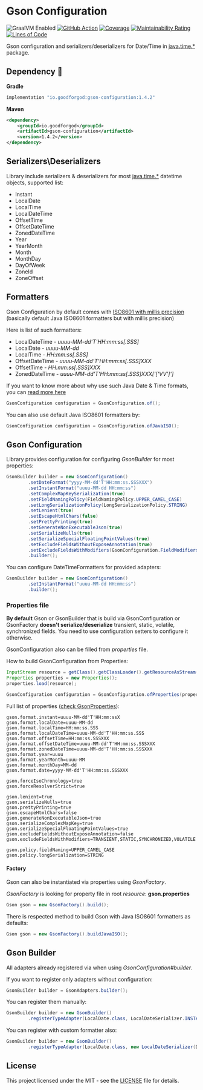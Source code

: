 # Gson Configuration

![GraalVM Enabled](https://img.shields.io/badge/GraalVM-Ready-orange?style=plastic)
[![GitHub Action](https://github.com/goodforgod/gson-configuration/workflows/Java%20CI/badge.svg)](https://github.com/GoodforGod/gson-configuration/actions?query=workflow%3A%22Java+CI%22)
[![Coverage](https://sonarcloud.io/api/project_badges/measure?project=GoodforGod_gson-configuration&metric=coverage)](https://sonarcloud.io/dashboard?id=GoodforGod_gson-configuration)
[![Maintainability Rating](https://sonarcloud.io/api/project_badges/measure?project=GoodforGod_gson-configuration&metric=sqale_rating)](https://sonarcloud.io/dashboard?id=GoodforGod_gson-configuration)
[![Lines of Code](https://sonarcloud.io/api/project_badges/measure?project=GoodforGod_gson-configuration&metric=ncloc)](https://sonarcloud.io/dashboard?id=GoodforGod_gson-configuration)

Gson configuration and serializers/deserializers for Date/Time in [java.time.*](https://docs.oracle.com/en/java/javase/11/docs/api/java.base/java/time/package-summary.html) package.

## Dependency :rocket:
**Gradle**
```groovy
implementation "io.goodforgod:gson-configuration:1.4.2"
```

**Maven**
```xml
<dependency>
    <groupId>io.goodforgod</groupId>
    <artifactId>gson-configuration</artifactId>
    <version>1.4.2</version>
</dependency>
```

## Serializers\Deserializers

Library include serializers & deserializers for most [java.time.*](https://docs.oracle.com/en/java/javase/11/docs/api/java.base/java/time/package-summary.html)
datetime objects, supported list:
- Instant
- LocalDate
- LocalTime
- LocalDateTime
- OffsetTime
- OffsetDateTime
- ZonedDateTime
- Year
- YearMonth  
- Month
- MonthDay
- DayOfWeek
- ZoneId
- ZoneOffset

## Formatters

Gson Configuration by default comes with [ISO8601 with millis precision](https://goodforgod.dev/posts/2/)
(basically default Java ISO8601 formatters but with millis precision)

Here is list of such formatters:
- LocalDateTime - *uuuu-MM-dd'T'HH:mm:ss[.SSS]*
- LocalDate - *uuuu-MM-dd*
- LocalTime - *HH:mm:ss[.SSS]*
- OffsetDateTime - *uuuu-MM-dd'T'HH:mm:ss[.SSS]XXX*
- OffsetTime - *HH:mm:ss[.SSS]XXX*
- ZonedDateTime - *uuuu-MM-dd'T'HH:mm:ss[.SSS]XXX['['VV']']*

If you want to know more about why use such Java Date & Time formats, you can [read more here](https://goodforgod.dev/posts/2/)

```java
GsonConfiguration configuration = GsonConfiguration.of();
```

You can also use default Java ISO8601 formatters by:
```java
GsonConfiguration configuration = GsonConfiguration.ofJavaISO();
```

## Gson Configuration

Library provides configuration for configuring *GsonBuilder* for most properties:

```java
GsonBuilder builder = new GsonConfiguration()
        .setDateFormat("yyyy-MM-dd'T'HH:mm:ss.SSSXXX")
        .setInstantFormat("uuuu-MM-dd HH:mm:ss")
        .setComplexMapKeySerialization(true)
        .setFieldNamingPolicy(FieldNamingPolicy.UPPER_CAMEL_CASE)
        .setLongSerializationPolicy(LongSerializationPolicy.STRING)
        .setLenient(true)
        .setEscapeHtmlChars(false)
        .setPrettyPrinting(true)
        .setGenerateNonExecutableJson(true)
        .setSerializeNulls(true)
        .setSerializeSpecialFloatingPointValues(true)
        .setExcludeFieldsWithoutExposeAnnotation(true)
        .setExcludeFieldsWithModifiers(GsonConfiguration.FieldModifiers.TRANSIENT)
        .builder();
```

You can configure DateTimeFormatters for provided adapters:
```java
GsonBuilder builder = new GsonConfiguration()
        .setInstantFormat("uuuu-MM-dd HH:mm:ss")
        .builder();
```

### Properties file

**By default** Gson or GsonBuilder that is build via GsonConfiguration or GsonFactory **doesn't serialize/deserialize** transient, static, volatile, synchronized fields.
You need to use configuration setters to configure it otherwise.

GsonConfiguration also can be filled from *properties* file.

How to build GsonConfiguration from Properties:
```java
InputStream resource = getClass().getClassLoader().getResourceAsStream("gson.properties");
Properties properties = new Properties();
properties.load(resource);

GsonConfiguration configuration = GsonConfiguration.ofProperties(properties);
```

Full list of properties ([check GsonProperties](https://github.com/GoodforGod/gson-configuration/blob/master/src/main/java/io/gson/adapters/config/GsonProperties.java)):
```properties
gson.format.instant=uuuu-MM-dd'T'HH:mm:ssX
gson.format.localDate=uuuu-MM-dd
gson.format.localTime=HH:mm:ss.SSS
gson.format.localDateTime=uuuu-MM-dd'T'HH:mm:ss.SSS
gson.format.offsetTime=HH:mm:ss.SSSXXX
gson.format.offsetDateTime=uuuu-MM-dd'T'HH:mm:ss.SSSXXX
gson.format.zonedDateTime=uuuu-MM-dd'T'HH:mm:ss.SSSXXX
gson.format.year=uuuu
gson.format.yearMonth=uuuu-MM
gson.format.monthDay=MM-dd
gson.format.date=yyyy-MM-dd'T'HH:mm:ss.SSSXXX

gson.forceIsoChronology=true
gson.forceResolverStrict=true

gson.lenient=true
gson.serializeNulls=true
gson.prettyPrinting=true
gson.escapeHtmlChars=false
gson.generateNonExecutableJson=true
gson.serializeComplexMapKey=true
gson.serializeSpecialFloatingPointValues=true
gson.excludeFieldsWithoutExposeAnnotation=false
gson.excludeFieldsWithModifiers=TRANSIENT,STATIC,SYNCHRONIZED,VOLATILE

gson.policy.fieldNaming=UPPER_CAMEL_CASE
gson.policy.longSerialization=STRING
```

#### Factory

Gson can also be instantiated via properties using *GsonFactory*.

*GsonFactory* is looking for property file in root *resource*: **gson.properties**
```java
Gson gson = new GsonFactory().build();
```

There is respected method to build Gson with Java ISO8601 formatters as defaults:
```java
Gson gson = new GsonFactory().buildJavaISO();
```

## Gson Builder

All adapters already registered via when using *GsonConfiguration#builder*.

If you want to register only adapters without configuration:

```java
GsonBuilder builder = GsonAdapters.builder();
```

You can register them manually:
```java
GsonBuilder builder = new GsonBuilder()
        .registerTypeAdapter(LocalDate.class, LocalDateSerializer.INSTANCE)
```

You can register with custom formatter also:
```java
GsonBuilder builder = new GsonBuilder()
        .registerTypeAdapter(LocalDate.class, new LocalDateSerializer(DateTimeFormatters.ISO_LOCAL_DATE))
```

## License

This project licensed under the MIT - see the [LICENSE](LICENSE) file for details.
